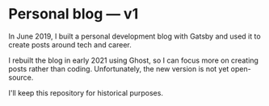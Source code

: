 # Personal blog — v1

In June 2019, I built a personal development blog with Gatsby and used it to create posts around tech and career. 

I rebuilt the blog in early 2021 using Ghost, so I can focus more on creating posts rather than coding. Unfortunately, the new version is not yet open-source.

I'll keep this repository for historical purposes.
